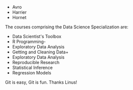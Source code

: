 * Avro
* Harrier
* Hornet

The courses comprising the Data Science Specialization are:

* Data Scientist's Toolbox
* R Programming-
* Exploratory Data Analysis
* Getting and Cleaning Data+
* Exploratory Data Analysis
* Reproducible Research
* Statistical Inference
* Regression Models

Git is easy, Git is fun. Thanks Linus!
